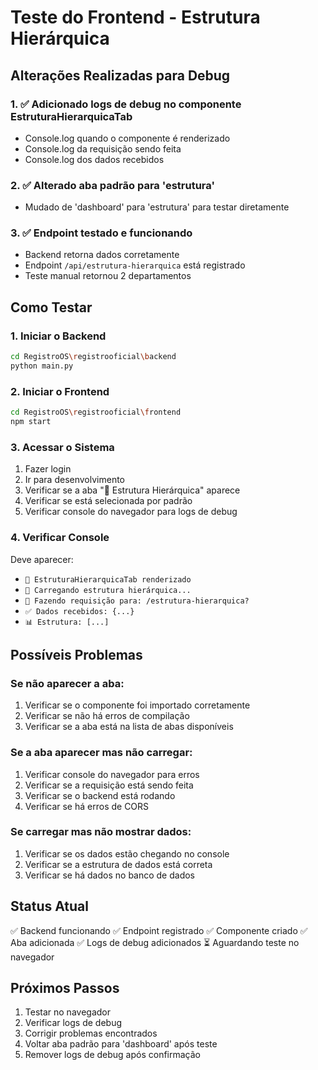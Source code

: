 # Teste do Frontend - Estrutura Hierárquica

## Alterações Realizadas para Debug

### 1. ✅ Adicionado logs de debug no componente EstruturaHierarquicaTab
- Console.log quando o componente é renderizado
- Console.log da requisição sendo feita
- Console.log dos dados recebidos

### 2. ✅ Alterado aba padrão para 'estrutura'
- Mudado de 'dashboard' para 'estrutura' para testar diretamente

### 3. ✅ Endpoint testado e funcionando
- Backend retorna dados corretamente
- Endpoint `/api/estrutura-hierarquica` está registrado
- Teste manual retornou 2 departamentos

## Como Testar

### 1. Iniciar o Backend
```bash
cd RegistroOS\registrooficial\backend
python main.py
```

### 2. Iniciar o Frontend
```bash
cd RegistroOS\registrooficial\frontend
npm start
```

### 3. Acessar o Sistema
1. Fazer login
2. Ir para desenvolvimento
3. Verificar se a aba "🌳 Estrutura Hierárquica" aparece
4. Verificar se está selecionada por padrão
5. Verificar console do navegador para logs de debug

### 4. Verificar Console
Deve aparecer:
- `🌳 EstruturaHierarquicaTab renderizado`
- `🔄 Carregando estrutura hierárquica...`
- `📡 Fazendo requisição para: /estrutura-hierarquica?`
- `✅ Dados recebidos: {...}`
- `📊 Estrutura: [...]`

## Possíveis Problemas

### Se não aparecer a aba:
1. Verificar se o componente foi importado corretamente
2. Verificar se não há erros de compilação
3. Verificar se a aba está na lista de abas disponíveis

### Se a aba aparecer mas não carregar:
1. Verificar console do navegador para erros
2. Verificar se a requisição está sendo feita
3. Verificar se o backend está rodando
4. Verificar se há erros de CORS

### Se carregar mas não mostrar dados:
1. Verificar se os dados estão chegando no console
2. Verificar se a estrutura de dados está correta
3. Verificar se há dados no banco de dados

## Status Atual

✅ Backend funcionando
✅ Endpoint registrado
✅ Componente criado
✅ Aba adicionada
✅ Logs de debug adicionados
⏳ Aguardando teste no navegador

## Próximos Passos

1. Testar no navegador
2. Verificar logs de debug
3. Corrigir problemas encontrados
4. Voltar aba padrão para 'dashboard' após teste
5. Remover logs de debug após confirmação
